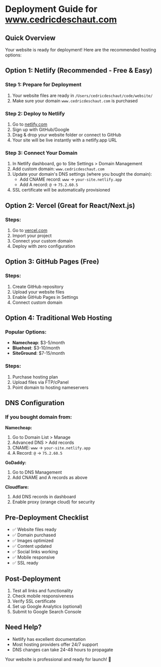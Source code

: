 # Deployment Guide for www.cedricdeschaut.com

## Quick Overview
Your website is ready for deployment! Here are the recommended hosting options:

## Option 1: Netlify (Recommended - Free & Easy)

### Step 1: Prepare for Deployment
1. Your website files are ready in `/Users/cedricdeschaut/code/website/`
2. Make sure your domain `www.cedricdeschaut.com` is purchased

### Step 2: Deploy to Netlify
1. Go to [netlify.com](https://netlify.com)
2. Sign up with GitHub/Google
3. Drag & drop your website folder or connect to GitHub
4. Your site will be live instantly with a netlify.app URL

### Step 3: Connect Your Domain
1. In Netlify dashboard, go to Site Settings > Domain Management
2. Add custom domain: `www.cedricdeschaut.com`
3. Update your domain's DNS settings (where you bought the domain):
   - Add CNAME record: `www` → `your-site.netlify.app`
   - Add A record: `@` → `75.2.60.5`
4. SSL certificate will be automatically provisioned

## Option 2: Vercel (Great for React/Next.js)

### Steps:
1. Go to [vercel.com](https://vercel.com)
2. Import your project
3. Connect your custom domain
4. Deploy with zero configuration

## Option 3: GitHub Pages (Free)

### Steps:
1. Create GitHub repository
2. Upload your website files
3. Enable GitHub Pages in Settings
4. Connect custom domain

## Option 4: Traditional Web Hosting

### Popular Options:
- **Namecheap**: $3-5/month
- **Bluehost**: $3-10/month  
- **SiteGround**: $7-15/month

### Steps:
1. Purchase hosting plan
2. Upload files via FTP/cPanel
3. Point domain to hosting nameservers

## DNS Configuration

### If you bought domain from:
**Namecheap:**
1. Go to Domain List > Manage
2. Advanced DNS > Add records
3. CNAME: `www` → `your-site.netlify.app`
4. A Record: `@` → `75.2.60.5`

**GoDaddy:**
1. Go to DNS Management
2. Add CNAME and A records as above

**Cloudflare:**
1. Add DNS records in dashboard
2. Enable proxy (orange cloud) for security

## Pre-Deployment Checklist
- ✅ Website files ready
- ✅ Domain purchased
- ✅ Images optimized
- ✅ Content updated
- ✅ Social links working
- ✅ Mobile responsive
- ✅ SSL ready

## Post-Deployment
1. Test all links and functionality
2. Check mobile responsiveness
3. Verify SSL certificate
4. Set up Google Analytics (optional)
5. Submit to Google Search Console

## Need Help?
- Netlify has excellent documentation
- Most hosting providers offer 24/7 support
- DNS changes can take 24-48 hours to propagate

Your website is professional and ready for launch! 🚀